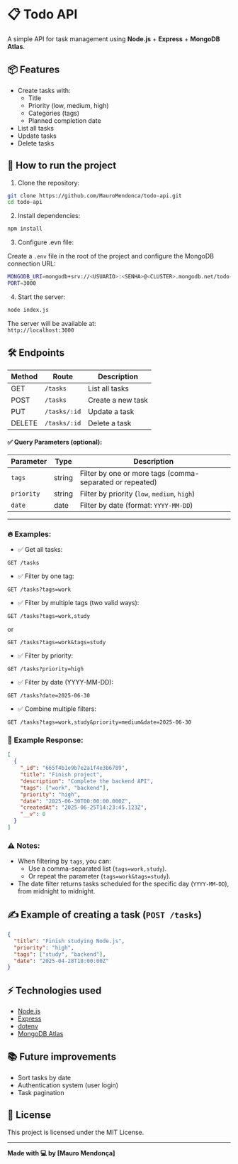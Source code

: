 
# 📋 Todo API

A simple API for task management using **Node.js** + **Express** + **MongoDB Atlas**.

## 📦 Features

- Create tasks with:
  - Title
  - Priority (low, medium, high)
  - Categories (tags)
  - Planned completion date
- List all tasks
- Update tasks
- Delete tasks

## 🚀 How to run the project

1. Clone the repository:

```bash
git clone https://github.com/MauroMendonca/todo-api.git
cd todo-api
```

2. Install dependencies:

```bash
npm install
```

3. Configure .evn file:

Create a `.env` file in the root of the project and configure the MongoDB connection URL:

```bash
MONGODB_URI=mongodb+srv://<USUARIO>:<SENHA>@<CLUSTER>.mongodb.net/todo-db?retryWrites=true&w=majority
PORT=3000
```


4. Start the server:

```bash
node index.js
```

The server will be available at:  
`http://localhost:3000`

## 🛠️ Endpoints

| Method | Route          | Description |
|--------|----------------|-------------|
| GET    | `/tasks`        | List all tasks |
| POST   | `/tasks`        | Create a new task |
| PUT    | `/tasks/:id`    | Update a task |
| DELETE | `/tasks/:id`    | Delete a task |

#### ✅ Query Parameters (optional):
| Parameter | Type   | Description                                |
|------------|--------|--------------------------------------------|
| `tags`     | string | Filter by one or more tags (comma-separated or repeated) |
| `priority` | string | Filter by priority (`low`, `medium`, `high`) |
| `date`     | date   | Filter by date (format: `YYYY-MM-DD`)     |

---
### 🔥 Examples:

- ✅ Get all tasks:
```http
GET /tasks
```

- ✅ Filter by one tag:
```http
GET /tasks?tags=work
```

- ✅ Filter by multiple tags (two valid ways):
```http
GET /tasks?tags=work,study
```
or
```http
GET /tasks?tags=work&tags=study
```

- ✅ Filter by priority:
```http
GET /tasks?priority=high
```

- ✅ Filter by date (YYYY-MM-DD):
```http
GET /tasks?date=2025-06-30
```

- ✅ Combine multiple filters:
```http
GET /tasks?tags=work,study&priority=medium&date=2025-06-30
```

### 🔧 Example Response:
```json
[
  {
    "_id": "665f4b1e9b7e2a1f4e3b6789",
    "title": "Finish project",
    "description": "Complete the backend API",
    "tags": ["work", "backend"],
    "priority": "high",
    "date": "2025-06-30T00:00:00.000Z",
    "createdAt": "2025-06-25T14:23:45.123Z",
    "__v": 0
  }
]
```

### ⚠️ Notes:
- When filtering by `tags`, you can:
  - Use a comma-separated list (`tags=work,study`).
  - Or repeat the parameter (`tags=work&tags=study`).
- The date filter returns tasks scheduled for the specific day (`YYYY-MM-DD`), from midnight to midnight.


## ✍️  Example of creating a task (`POST /tasks`)

```json
{
  "title": "Finish studying Node.js",
  "priority": "high",
  "tags": ["study", "backend"],
  "date": "2025-04-28T18:00:00Z"
}
```

## ⚡ Technologies used

- [Node.js](https://nodejs.org/)
- [Express](https://expressjs.com/)
- [dotenv](https://npmjs.com/package/dotenv)
- [MongoDB Atlas](https://mongodb.com/)

## 📚 Future improvements

- Sort tasks by date
- Authentication system (user login)
- Task pagination

## 📝 License

This project is licensed under the MIT License.

---

**Made with 💻 by [Mauro Mendonça]**
